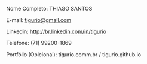 Nome Completo: THIAGO SANTOS

E-mail: tigurio@gmail.com

Linkedin: http://br.linkedin.com/in/tigurio

Telefone: (71) 99200-1869 

Portfólio (Opicional): tigurio.comm.br / tigurio.github.io
